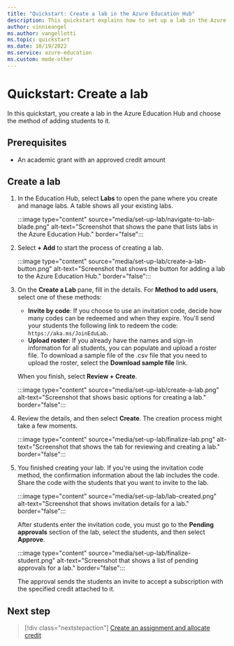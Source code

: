 ```yaml
---
title: "Quickstart: Create a lab in the Azure Education Hub"
description: This quickstart explains how to set up a lab in the Azure Education Hub.
author: vinnieangel
ms.author: vangellotti
ms.topic: quickstart
ms.date: 10/19/2022
ms.service: azure-education
ms.custom: mode-other
---
```


# Quickstart: Create a lab

In this quickstart, you create a lab in the Azure Education Hub and choose the method of adding students to it.

## Prerequisites

- An academic grant with an approved credit amount

## Create a lab

1. In the Education Hub, select **Labs** to open the pane where you create and manage labs. A table shows all your existing labs.

    :::image type="content" source="media/set-up-lab/navigate-to-lab-blade.png" alt-text="Screenshot that shows the pane that lists labs in the Azure Education Hub." border="false":::

1. Select **+ Add** to start the process of creating a lab.

    :::image type="content" source="media/set-up-lab/create-a-lab-button.png" alt-text="Screenshot that shows the button for adding a lab to the Azure Education Hub." border="false":::

1. On the **Create a Lab** pane, fill in the details. For **Method to add users**, select one of these methods:

    - **Invite by code**: If you choose to use an invitation code, decide how many codes can be redeemed and when they expire. You'll send your students the following link to redeem the code: `https://aka.ms/JoinEduLab`.
    - **Upload roster**: If you already have the names and sign-in information for all students, you can populate and upload a roster file. To download a sample file of the .csv file that you need to upload the roster, select the **Download sample file** link.

    When you finish, select **Review + Create**.

    :::image type="content" source="media/set-up-lab/create-a-lab.png" alt-text="Screenshot that shows basic options for creating a lab." border="false":::

1. Review the details, and then select **Create**. The creation process might take a few moments.

   :::image type="content" source="media/set-up-lab/finalize-lab.png" alt-text="Screenshot that shows the tab for reviewing and creating a lab." border="false":::

1. You finished creating your lab. If you're using the invitation code method, the confirmation information about the lab includes the code. Share the code with the students that you want to invite to the lab.

    :::image type="content" source="media/set-up-lab/lab-created.png" alt-text="Screenshot that shows invitation details for a lab." border="false":::

   After students enter the invitation code, you must go to the **Pending approvals** section of the lab, select the students, and then select **Approve**.

    :::image type="content" source="media/set-up-lab/finalize-student.png" alt-text="Screenshot that shows a list of pending approvals for a lab." border="false":::

    The approval sends the students an invite to accept a subscription with the specified credit attached to it.

## Next step

> [!div class="nextstepaction"]
> [Create an assignment and allocate credit](create-assignment-allocate-credit.md)
